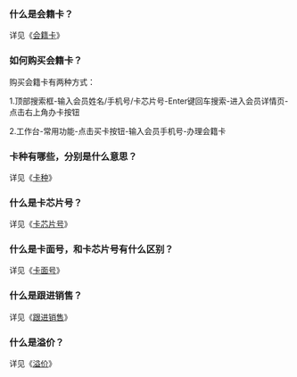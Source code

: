 ### 什么是会籍卡？

详见《[会籍卡](https://alanfit.github.io/AlanHelpDoc/阿懒工作室版本/基本概念/会籍卡)》

### 如何购买会籍卡？

购买会籍卡有两种方式：

1.顶部搜索框-输入会员姓名/手机号/卡芯片号-Enter键回车搜索-进入会员详情页-点击右上角办卡按钮

2.工作台-常用功能-点击买卡按钮-输入会员手机号-办理会籍卡

### 卡种有哪些，分别是什么意思？

详见《[卡种](https://alanfit.github.io/AlanHelpDoc/阿懒工作室版本/基本概念/卡种)》

### 什么是卡芯片号？

详见《[卡芯片号](https://alanfit.github.io/AlanHelpDoc/阿懒工作室版本/基本概念/卡芯片号)》

### 什么是卡面号，和卡芯片号有什么区别？

详见《[卡面号](https://alanfit.github.io/AlanHelpDoc/阿懒工作室版本/基本概念/卡面号)》

### 什么是跟进销售？

详见《[跟进销售](https://alanfit.github.io/AlanHelpDoc/阿懒工作室版本/基本概念/跟进销售)》

### 什么是溢价？

详见《[溢价](https://alanfit.github.io/AlanHelpDoc/阿懒工作室版本/基本概念/储值卡/溢价)》